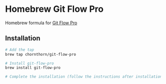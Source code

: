 # Homebrew Git Flow Pro

Homebrew formula for [Git Flow Pro](https://github.com/chornthorn/git-flow-pro)

## Installation

```bash
# Add the tap
brew tap chornthorn/git-flow-pro

# Install git-flow-pro
brew install git-flow-pro

# Complete the installation (follow the instructions after installation)